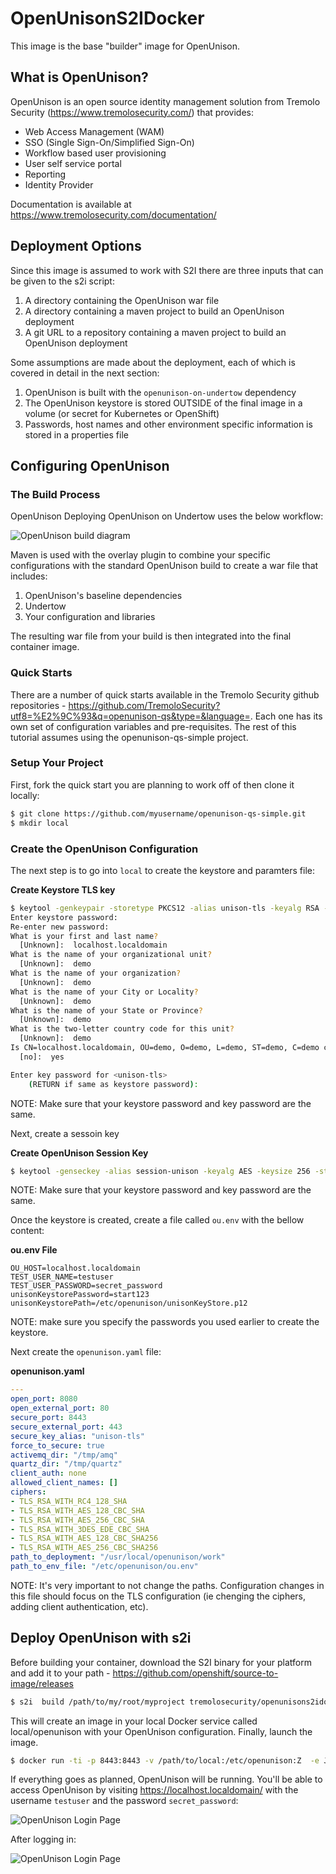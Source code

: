 # OpenUnisonS2IDocker

This image is the base "builder" image for OpenUnison.

## What is OpenUnison?

OpenUnison is an open source identity management solution from Tremolo Security (https://www.tremolosecurity.com/) that provides:

* Web Access Management (WAM)
* SSO (Single Sign-On/Simplified Sign-On)
* Workflow based user provisioning
* User self service portal
* Reporting
* Identity Provider

Documentation is available at https://www.tremolosecurity.com/documentation/

## Deployment Options

Since this image is assumed to work with S2I there are three inputs that can be given to the s2i script:

1. A directory containing the OpenUnison war file
2. A directory containing a maven project to build an OpenUnison deployment
3. A git URL to a repository containing a maven project to build an OpenUnison deployment

Some assumptions are made about the deployment, each of which is covered in detail in the next section:

1. OpenUnison is built with the `openunison-on-undertow` dependency
1. The OpenUnison keystore is stored OUTSIDE of the final image in a volume (or secret for Kubernetes or OpenShift)
2. Passwords, host names and other environment specific information is stored in a properties file

## Configuring OpenUnison

### The Build Process

OpenUnison Deploying OpenUnison on Undertow uses the below workflow:

![OpenUnison build diagram](doc-imgs/openunison_build.png)

Maven is used with the overlay plugin to combine your specific configurations with the standard OpenUnison build to create a war file that includes:

1. OpenUnison's baseline dependencies
2. Undertow
3. Your configuration and libraries

The resulting war file from your build is then integrated into the final container image.

### Quick Starts

There are a number of quick starts available in the Tremolo Security github repositories - https://github.com/TremoloSecurity?utf8=%E2%9C%93&q=openunison-qs&type=&language=.  Each one has its own set of configuration variables and pre-requisites.  The rest of this tutorial assumes using the openunison-qs-simple project.  

### Setup Your Project

First, fork the quick start you are planning to work off of then clone it locally:

```bash
$ git clone https://github.com/myusername/openunison-qs-simple.git
$ mkdir local
```

### Create the OpenUnison Configuration

The next step is to go into `local` to create the keystore and paramters file:

**Create Keystore TLS key**
```bash
$ keytool -genkeypair -storetype PKCS12 -alias unison-tls -keyalg RSA -keysize 2048 -sigalg SHA256withRSA -keystore ./unisonKeyStore.p12 -validity 3650
Enter keystore password:
Re-enter new password:
What is your first and last name?
  [Unknown]:  localhost.localdomain
What is the name of your organizational unit?
  [Unknown]:  demo
What is the name of your organization?
  [Unknown]:  demo
What is the name of your City or Locality?
  [Unknown]:  demo
What is the name of your State or Province?
  [Unknown]:  demo
What is the two-letter country code for this unit?
  [Unknown]:  demo
Is CN=localhost.localdomain, OU=demo, O=demo, L=demo, ST=demo, C=demo correct?
  [no]:  yes

Enter key password for <unison-tls>
	(RETURN if same as keystore password):
```

NOTE: Make sure that your keystore password and key password are the same.

Next, create a sessoin key

**Create OpenUnison Session Key**
```bash
$ keytool -genseckey -alias session-unison -keyalg AES -keysize 256 -storetype PKCS12 -keystore ./unisonKeyStore.p12
```

NOTE: Make sure that your keystore password and key password are the same.

Once the keystore is created, create a file called `ou.env` with the bellow content:

**ou.env File**
```properties
OU_HOST=localhost.localdomain
TEST_USER_NAME=testuser
TEST_USER_PASSWORD=secret_password
unisonKeystorePassword=start123
unisonKeystorePath=/etc/openunison/unisonKeyStore.p12
```

NOTE: make sure you specify the passwords you used earlier to create the keystore.

Next create the `openunison.yaml` file:

**openunison.yaml**
```yaml
---
open_port: 8080
open_external_port: 80
secure_port: 8443
secure_external_port: 443
secure_key_alias: "unison-tls"
force_to_secure: true
activemq_dir: "/tmp/amq"
quartz_dir: "/tmp/quartz"
client_auth: none
allowed_client_names: []
ciphers:
- TLS_RSA_WITH_RC4_128_SHA
- TLS_RSA_WITH_AES_128_CBC_SHA
- TLS_RSA_WITH_AES_256_CBC_SHA
- TLS_RSA_WITH_3DES_EDE_CBC_SHA
- TLS_RSA_WITH_AES_128_CBC_SHA256
- TLS_RSA_WITH_AES_256_CBC_SHA256
path_to_deployment: "/usr/local/openunison/work"
path_to_env_file: "/etc/openunison/ou.env"
```

NOTE: It's very important to not change the paths.  Configuration changes in this file should focus on the TLS configuration (ie chenging the ciphers, adding client authentication, etc).


## Deploy OpenUnison with s2i

Before building your container, download the S2I binary for your platform and add it to your path - https://github.com/openshift/source-to-image/releases

```bash
$ s2i  build /path/to/my/root/myproject tremolosecurity/openunisons2idocker  local/openunison
```

This will create an image in your local Docker service called local/openunison with your OpenUnison configuration.  Finally, launch the image.

```bash
$ docker run -ti -p 8443:8443 -v /path/to/local:/etc/openunison:Z  -e JAVA_OPTS='-Djava.awt.headless=true -Djava.security.egd=file:/dev/./urandom' --name openunison local/openunison
```

If everything goes as planned, OpenUnison will be running.  You'll be able to access OpenUnison by visiting https://localhost.localdomain/ with the username `testuser` and the password `secret_password`:

![OpenUnison Login Page](doc-imgs/login.png)

After logging in:

![OpenUnison Login Page](doc-imgs/loggedin.png)
